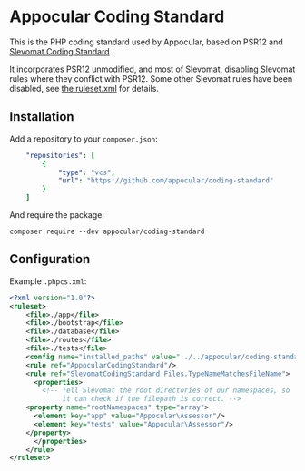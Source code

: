 # Appocular Coding Standard

This is the PHP coding standard used by Appocular, based on PSR12 and
[Slevomat Coding
Standard](https://github.com/slevomat/coding-standard).

It incorporates PSR12 unmodified, and most of Slevomat, disabling
Slevomat rules where they conflict with PSR12. Some other Slevomat
rules have been disabled, see [the
ruleset.xml](AppocularCodingStandard/ruleset.xml) for details.

## Installation

Add a repository to your `composer.json`:

``` yaml
    "repositories": [
        {
            "type": "vcs",
            "url": "https://github.com/appocular/coding-standard"
        }
    ]
```

And require the package:

``` shell
composer require --dev appocular/coding-standard
```

## Configuration

Example `.phpcs.xml`:

``` xml
<?xml version="1.0"?>
<ruleset>
    <file>./app</file>
    <file>./bootstrap</file>
    <file>./database</file>
    <file>./routes</file>
    <file>./tests</file>
    <config name="installed_paths" value="../../appocular/coding-standard"/>
    <rule ref="AppocularCodingStandard"/>
    <rule ref="SlevomatCodingStandard.Files.TypeNameMatchesFileName">
      <properties>
        <!-- Tell Slevomat the root directories of our namespaces, so
             it can check if the filepath is correct. -->
	<property name="rootNamespaces" type="array">
	  <element key="app" value="Appocular\Assessor"/>
	  <element key="tests" value="Appocular\Assessor"/>
	</property>
      </properties>
    </rule>
</ruleset>
```

